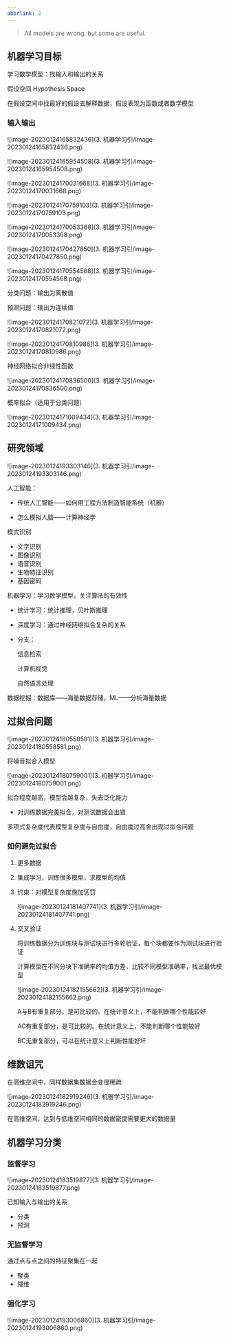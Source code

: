 ```yaml
---
abbrlink: 2
---
```

> All models are wrong, but some are useful.



## 机器学习目标

学习数学模型：找输入和输出的关系

假设空间 Hypothesis Space

在假设空间中找最好的假设去解释数据，假设表现为函数或者数学模型

### 输入输出

![image-20230124165832436](3. 机器学习引/image-20230124165832436.png)

![image-20230124165954508](3. 机器学习引/image-20230124165954508.png)

![image-20230124170031668](3. 机器学习引/image-20230124170031668.png)

![image-20230124170759103](3. 机器学习引/image-20230124170759103.png)

![image-20230124170053368](3. 机器学习引/image-20230124170053368.png)

![image-20230124170427850](3. 机器学习引/image-20230124170427850.png)



![image-20230124170554568](3. 机器学习引/image-20230124170554568.png)

分类问题：输出为离散值

预测问题：输出为连续值

![image-20230124170821072](3. 机器学习引/image-20230124170821072.png)

![image-20230124170810986](3. 机器学习引/image-20230124170810986.png)

神经网络拟合非线性函数

![image-20230124170836500](3. 机器学习引/image-20230124170836500.png)

概率拟合（适用于分类问题）

![image-20230124171009434](3. 机器学习引/image-20230124171009434.png)

## 研究领域

![image-20230124193303146](3. 机器学习引/image-20230124193303146.png)

人工智能：

- 传统人工智能——如何用工程方法制造智能系统（机器）

- 怎么模拟人脑——计算神经学

模式识别

- 文字识别
- 图像识别
- 语音识别
- 生物特征识别
- 基因密码

机器学习：学习数学模型，关注算法的有效性

- 统计学习：统计推理，贝叶斯推理

- 深度学习：通过神经网络拟合复杂的关系

- 分支：

  信息检索

  计算机视觉

  自然语言处理

数据挖掘：数据库——海量数据存储，ML——分析海量数据

## 过拟合问题

![image-20230124180558581](3. 机器学习引/image-20230124180558581.png)

将噪音拟合入模型

![image-20230124180759001](3. 机器学习引/image-20230124180759001.png)

拟合程度越高，模型会越复杂，失去泛化能力

- 对训练数据完美拟合，对测试数据会出错

多项式复杂度代表模型复杂度与自由度，自由度过高会出现过拟合问题

### 如何避免过拟合

1. 更多数据

2. 集成学习，训练很多模型，求模型的均值

3. 约束：对模型复杂度施加惩罚

   ![image-20230124181407741](3. 机器学习引/image-20230124181407741.png)

4. 交叉验证

   将训练数据分为训练块与测试块进行多轮验证，每个块都要作为测试块进行验证

   计算模型在不同分块下准确率的均值方差，比较不同模型准确率，找出最优模型

   ![image-20230124182155662](3. 机器学习引/image-20230124182155662.png)

   A与B有重复部分，是可比较的。在统计意义上，不能判断哪个性能较好

   AC有重复部分，是可比较的。在统计意义上，不能判断哪个性能较好

   BC无重复部分，可以在统计意义上判断性能好坏

## 维数诅咒

在高维空间中，同样数据集数据会变很稀疏

![image-20230124182919246](3. 机器学习引/image-20230124182919246.png)

在高维空间，达到与低维空间相同的数据密度需要更大的数据量

## 机器学习分类

### 监督学习

![image-20230124183519877](3. 机器学习引/image-20230124183519877.png)

已知输入与输出的关系

- 分类
- 预测

### 无监督学习

通过点与点之间的特征聚集在一起

- 聚类
- 降维

### 强化学习

![image-20230124193006860](3. 机器学习引/image-20230124193006860.png)